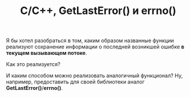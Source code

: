 ﻿---
title: "C/C++, GetLastError() и errno()"
se.owner.user_id: 
se.owner.display_name: "user294535"
se.owner.link: ""
se.link: "https://ru.stackoverflow.com/questions/881151/c-c-getlasterror-%d0%b8-errno"
se.question_id: 881151
se.post_type: question
se.score: 3
---
<p>Я бы хотел разобраться в том, каким образом названные функции реализуют сохранение информации о последней возникшей ошибке <strong>в текущем вызывающем потоке</strong>.</p>

<p>Как это реализуется?</p>

<p>И каким способом можно реализовать аналогичный функционал? Ну, например, предоставить для своей библиотеки аналог <strong>GetLastError()</strong>/<strong>errno()</strong>.</p>
